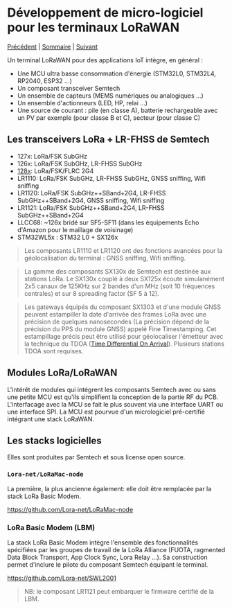# Développement de micro-logiciel pour les terminaux LoRaWAN

[Précédent](14.md) | [Sommaire](README.md) |  [Suivant](16.md)


Un terminal LoRaWAN pour des applications IoT intègre, en général :
* Une MCU ultra basse consommation d'énergie (STM32L0, STM32L4, RP2040, ESP32 ...)
* Un composant transceiver Semtech
* Un ensemble de capteurs (MEMS numériques ou analogiques ...)
* Un ensemble d'actionneurs (LED, HP, relai ...)
* Une source de courant : pile (en classe A), batterie rechargeable avec un PV par exemple (pour classe B et C), secteur (pour classe C)
 
## Les transceivers LoRa + LR-FHSS de Semtech

* 127x: LoRa/FSK SubGHz
* 126x: LoRa/FSK SubGHz, LR-FHSS SubGHz
* [128x](https://www.semtech.fr/products/wireless-rf/lora-connect/sx1280): LoRa/FSK/FLRC 2G4
* LR1110: LoRa/FSK SubGHz, LR-FHSS SubGHz, GNSS sniffing, Wifi sniffing
* LR1120: LoRa/FSK SubGHz++SBand+2G4, LR-FHSS SubGHz++SBand+2G4, GNSS sniffing, Wifi sniffing
* LR1121: LoRa/FSK SubGHz++SBand+2G4, LR-FHSS SubGHz++SBand+2G4
* LLCC68: ~126x bridé sur SF5-SF11 (dans les équipements Echo d'Amazon pour le maillage de voisinage)
* STM32WL5x : STM32 L0 + SX126x

> Les composants LR1110 et LR1120 ont des fonctions avancées pour la géolocalisation du terminal : GNSS sniffing, Wifi sniffing.

> La gamme des composants SX130x de Semtech est destinée aux stations LoRa. Le SX130x couplé à deux SX125x écoute simulanément 2x5 canaux de 125KHz sur 2 bandes d'un MHz (soit 10 fréquences centrales) et sur 8 spreading factor (SF 5 à 12).

> Les gateways équipés du composant SX1303 et d'une module GNSS peuvent estampiller la date d'arrivée des frames LoRa avec une précision de quelques nanosecondes (La précision dépend de la précision du PPS du module GNSS) appelé Fine Timestamping. Cet estampillage précis peut être utilisé pour géolocaliser l'émetteur avec la technique du TDOA ([Time Differential On Arrival](https://learn.semtech.com/mod/page/view.php?id=113)). Plusieurs stations TDOA sont requises. 

## Modules LoRa/LoRaWAN

L'intérêt de modules qui intégrent les composants Semtech avec ou sans une petite MCU est qu'ils simplifient la conception de la partie RF du PCB. L'interfacage avec la MCU se fait le plus souvent via une interface UART ou une interface SPI. La MCU est pourvue d'un micrologiciel pré-certifié intégrant une stack LoRaWAN.

## Les stacks logicielles

Elles sont produites par Semtech et sous license open source.

### `Lora-net/LoRaMac-node`

La première, la plus ancienne également: elle doit être remplacée par la stack LoRa Basic Modem.

https://github.com/Lora-net/LoRaMac-node

### LoRa Basic Modem (LBM)

La stack LoRa Basic Modem intègre l'ensemble des fonctionnalités spécifiées par les groupes de travail de la LoRa Alliance (FUOTA, ragmented Data Block Transport, App Clock Sync, Lora Relay ...). Sa construction permet d'inclure le pilote du composant Semtech équipant le terminal.

https://github.com/Lora-net/SWL2001

> NB: le composant LR1121 peut embarquer le firmware certifié de la LBM.